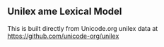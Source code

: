 Unilex ame Lexical Model
----------------------

This is built directly from Unicode.org unilex data at
https://github.com/unicode-org/unilex
